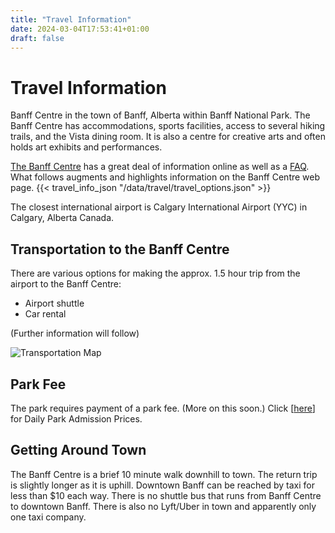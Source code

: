 ```yaml
---
title: "Travel Information"
date: 2024-03-04T17:53:41+01:00
draft: false
---
```


# Travel Information

Banff Centre in the town of Banff, Alberta within Banff National Park. The Banff Centre has accommodations, sports facilities, access to several hiking trails, and the Vista dining room. It is also a centre for creative arts and often holds art exhibits and performances.

[The Banff Centre](https://www.banffcentre.ca/conferences/destination) has a great deal of information online as well as a [FAQ](https://www.banffcentre.ca/frequently-asked-questions-about-banff-centre). What follows augments and highlights information on the Banff Centre web page.
{{< travel_info_json "/data/travel/travel_options.json" >}}


The closest international airport is Calgary International Airport (YYC) in Calgary, Alberta Canada.

## Transportation to the Banff Centre

There are various options for making the approx. 1.5 hour trip from the airport to the Banff Centre:

- Airport shuttle
- Car rental

(Further information will follow)


![Transportation Map](/img/travel/map.png)


## Park Fee

The park requires payment of a park fee. (More on this soon.) Click [[here](http://www.pc.gc.ca/apps/tarifs-fees/tarif-fee_E.asp?Park=1)] for Daily Park Admission Prices.


## Getting Around Town

The Banff Centre is a brief 10 minute walk downhill to town. The return trip is slightly longer as it is uphill. Downtown Banff can be reached by taxi for less than $10 each way. There is no shuttle bus that runs from Banff Centre to downtown Banff. There is also no Lyft/Uber in town and apparently only one taxi company.









